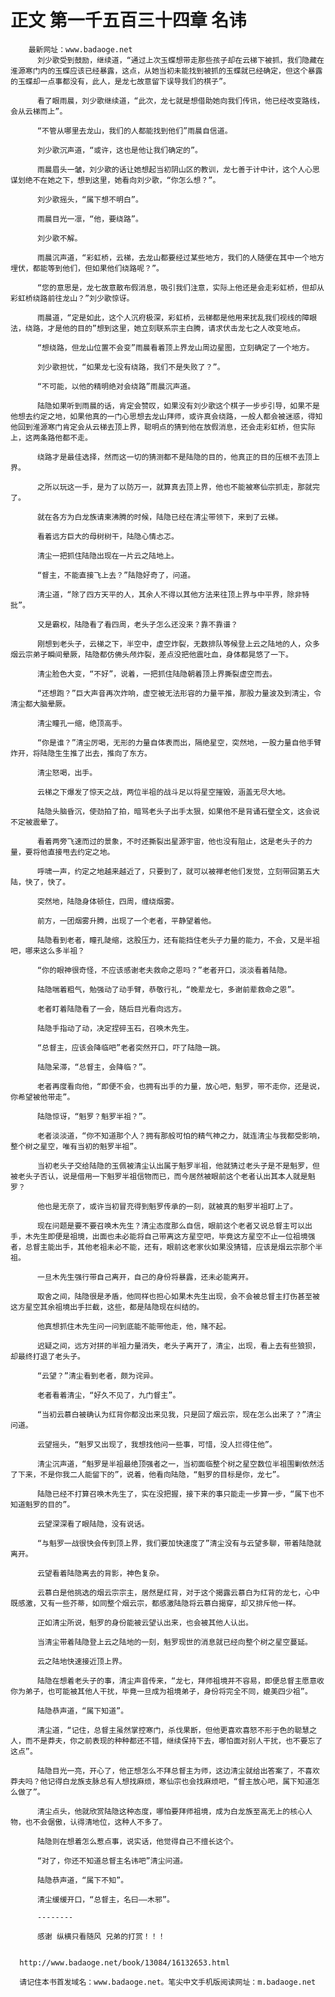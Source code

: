 # 正文 第一千五百三十四章 名讳
        最新网址：www.badaoge.net
          刘少歌受到鼓励，继续道，“通过上次玉蝶想带走那些孩子却在云梯下被抓，我们隐藏在淮源寒门内的玉蝶应该已经暴露，这点，从她当初未能找到被抓的玉蝶就已经确定，但这个暴露的玉蝶却一点事都没有，此人，是龙七故意留下误导我们的棋子”。
      
          看了眼雨晨，刘少歌继续道，“此次，龙七就是想借助她向我们传讯，他已经改变路线，会从云梯而上”。
      
          “不管从哪里去龙山，我们的人都能找到他们”雨晨自信道。
      
          刘少歌沉声道，“或许，这也是他让我们确定的”。
      
          雨晨眉头一皱，刘少歌的话让她想起当初阴山区的教训，龙七善于计中计，这个人心思谋划绝不在她之下，想到这里，她看向刘少歌，“你怎么想？”。
      
          刘少歌摇头，“属下想不明白”。
      
          雨晨目光一凛，“他，要绕路”。
      
          刘少歌不解。
      
          雨晨沉声道，“彩虹桥，云梯，去龙山都要经过某些地方，我们的人随便在其中一个地方埋伏，都能等到他们，但如果他们绕路呢？”。
      
          “您的意思是，龙七故意散布假消息，吸引我们注意，实际上他还是会走彩虹桥，但却从彩虹桥绕路前往龙山？”刘少歌惊讶。
      
          雨晨道，“定是如此，这个人沉府极深，彩虹桥，云梯都是他用来扰乱我们视线的障眼法，绕路，才是他的目的”想到这里，她立刻联系宗主白腾，请求伏击龙七之人改变地点。
      
          “想绕路，但龙山位置不会变”雨晨看着顶上界龙山周边星图，立刻确定了一个地方。
      
          刘少歌担忧，“如果龙七没有绕路，我们不是失败了？”。
      
          “不可能，以他的精明绝对会绕路”雨晨沉声道。
      
          陆隐如果听到雨晨的话，肯定会赞叹，如果没有刘少歌这个棋子一步步引导，如果不是他想去约定之地，如果他真的一门心思想去龙山拜师，或许真会绕路，一般人都会被迷惑，得知他回到淮源寒门肯定会从云梯去顶上界，聪明点的猜到他在放假消息，还会走彩虹桥，但实际上，这两条路他都不走。
      
          绕路才是最佳选择，然而这一切的猜测都不是陆隐的目的，他真正的目的压根不去顶上界。
      
          之所以玩这一手，是为了以防万一，就算真去顶上界，他也不能被寒仙宗抓走，那就完了。
      
          就在各方为白龙族请柬沸腾的时候，陆隐已经在清尘带领下，来到了云梯。
      
          看着远方巨大的母树树干，陆隐心情忐忑。
      
          清尘一把抓住陆隐出现在一片云之陆地上。
      
          “督主，不能直接飞上去？”陆隐好奇了，问道。
      
          清尘道，“除了四方天平的人，其余人不得以其他方法来往顶上界与中平界，除非特批”。
      
          又是霸权，陆隐看了看四周，老头子怎么还没来？靠不靠谱？
      
          刚想到老头子，云梯之下，半空中，虚空炸裂，无数排队等候登上云之陆地的人，众多烟云宗弟子瞬间晕厥，陆隐都仿佛头颅炸裂，差点没把他震吐血，身体都晃悠了一下。
      
          清尘脸色大变，“不好”，说着，一把抓住陆隐朝着顶上界撕裂虚空而去。
      
          “还想跑？”巨大声音再次炸响，虚空被无法形容的力量平推，那股力量波及到清尘，令清尘都大脑晕厥。
      
          清尘瞳孔一缩，绝顶高手。
      
          “你是谁？”清尘厉喝，无形的力量自体表而出，隔绝星空，突然地，一股力量自他手臂炸开，将陆隐生生推了出去，推向了东方。
      
          清尘怒喝，出手。
      
          云梯之下爆发了惊天之战，两位半祖的战斗足以将星空摧毁，涵盖无尽大地。
      
          陆隐头脑昏沉，使劲拍了拍，暗骂老头子出手太狠，如果他不是背诵石壁全文，这会说不定被震晕了。
      
          看着两旁飞速而过的景象，不时还撕裂出星源宇宙，他也没有阻止，这是老头子的力量，要将他直接甩去约定之地。
      
          呼啸一声，约定之地越来越近了，只要到了，就可以被禅老他们发觉，立刻带回第五大陆，快了，快了。
      
          突然地，陆隐身体顿住，四周，缠绕烟雾。
      
          前方，一团烟雾升腾，出现了一个老者，平静望着他。
      
          陆隐看到老者，瞳孔陡缩，这股压力，还有能挡住老头子力量的能力，不会，又是半祖吧，哪来这么多半祖？
      
          “你的眼神很奇怪，不应该感谢老夫救命之恩吗？”老者开口，淡淡看着陆隐。
      
          陆隐喘着粗气，勉强动了动手臂，恭敬行礼，“晚辈龙七，多谢前辈救命之恩”。
      
          老者盯着陆隐看了一会，随后目光看向远方。
      
          陆隐手指动了动，决定捏碎玉石，召唤木先生。
      
          “总督主，应该会降临吧”老者突然开口，吓了陆隐一跳。
      
          陆隐呆滞，“总督主，会降临？”。
      
          老者再度看向他，“即便不会，也拥有出手的力量，放心吧，魁罗，带不走你，还是说，你希望被他带走”。
      
          陆隐惊讶，“魁罗？魁罗半祖？”。
      
          老者淡淡道，“你不知道那个人？拥有那般可怕的精气神之力，就连清尘与我都受影响，整个树之星空，唯有当初的魁罗半祖”。
      
          当初老头子交给陆隐的玉佩被清尘认出属于魁罗半祖，他就猜过老头子是不是魁罗，但被老头子否认，说是借用一下魁罗半祖信物而已，而今居然被眼前这个老者认出其本人就是魁罗？
      
          他也是无奈了，或许当初冒充得到魁罗传承的一刻，就被真的魁罗半祖盯上了。
      
          现在问题是要不要召唤木先生？清尘态度那么自信，眼前这个老者又说总督主可以出手，木先生即便是祖境，出面也未必能将自己带离这方星空吧，毕竟这方星空不止一位祖境强者，总督主能出手，其他老祖未必不能，还有，眼前这老家伙如果没猜错，应该是烟云宗那个半祖。
      
          一旦木先生强行带自己离开，自己的身份将暴露，还未必能离开。
      
          取舍之间，陆隐很是矛盾，他同样也担心如果木先生出现，会不会被总督主打伤甚至被这方星空其余祖境出手拦截，这些，都是陆隐现在纠结的。
      
          他真想抓住木先生问一问到底能不能带他走，他，赌不起。
      
          迟疑之间，远方对拼的半祖力量消失，老头子离开了，清尘，出现，看上去有些狼狈，却最终打退了老头子。
      
          “云望？”清尘看到老者，颇为诧异。
      
          老者看着清尘，“好久不见了，九门督主”。
      
          “当初云慕白被确认为红背你都没出来见我，只是回了烟云宗，现在怎么出来了？”清尘问道。
      
          云望摇头，“魁罗又出现了，我想找他问一些事，可惜，没人拦得住他”。
      
          清尘沉声道，“魁罗是半祖最绝顶强者之一，当初面临整个树之星空数位半祖围剿依然活了下来，不是你我二人能留下的”，说着，他看向陆隐，“魁罗的目标是你，龙七”。
      
          陆隐已经不打算召唤木先生了，实在没把握，接下来的事只能走一步算一步，“属下也不知道魁罗的目的”。
      
          云望深深看了眼陆隐，没有说话。
      
          “与魁罗一战很快会传到顶上界，我们要加快速度了”清尘没有与云望多聊，带着陆隐就离开。
      
          云望看着陆隐离去的背影，神色复杂。
      
          云慕白是他挑选的烟云宗宗主，居然是红背，对于这个揭露云慕白为红背的龙七，心中既感激，又有一些芥蒂，如同整个烟云宗，都感激陆隐将云慕白揭穿，却又排斥他一样。
      
          正如清尘所说，魁罗的身份能被云望认出来，也会被其他人认出。
      
          当清尘带着陆隐登上云之陆地的一刻，魁罗现世的消息就已经向整个树之星空蔓延。
      
          云之陆地快速接近顶上界。
      
          陆隐在想着老头子的事，清尘声音传来，“龙七，拜师祖境并不容易，即便总督主愿意收你为弟子，也可能被其他人干扰，毕竟一旦成为祖境弟子，身份将完全不同，媲美四少祖”。
      
          陆隐恭声道，“属下知道”。
      
          清尘道，“记住，总督主虽然掌控寒门，杀伐果断，但他更喜欢喜怒不形于色的聪慧之人，而不是莽夫，你之前表现的种种都还不错，继续保持下去，哪怕面对别人干扰，也不要忘了这点”。
      
          陆隐目光一亮，开心了，他正想怎么不拜总督主为师，这边清尘就给出答案了，不喜欢莽夫吗？他记得白龙族支脉总有人想找麻烦，寒仙宗也会找麻烦吧，“督主放心吧，属下知道怎么做了”。
      
          清尘点头，他就欣赏陆隐这种态度，哪怕要拜师祖境，成为白龙族至高无上的核心人物，也不会倨傲，认得清地位，这种人不多了。
      
          陆隐则在想着怎么惹点事，说实话，他觉得自己不擅长这个。
      
          “对了，你还不知道总督主名讳吧”清尘问道。
      
          陆隐恭声道，“属下不知”。
      
          清尘缓缓开口，“总督主，名曰——木邪”。
      
          --------
      
          感谢 纵横只看随风 兄弟的打赏！！！
      
      
      http://www.badaoge.net/book/13084/16132653.html
      
      请记住本书首发域名：www.badaoge.net。笔尖中文手机版阅读网址：m.badaoge.net
